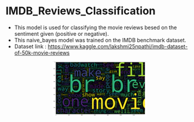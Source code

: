 # IMDB_Reviews_Classification

- This model is used for classifying the movie reviews besed on the sentiment given (positive or negative).
- This naive_bayes model was trained on the IMDB benchmark dataset.
- Dataset link : https://www.kaggle.com/lakshmi25npathi/imdb-dataset-of-50k-movie-reviews

<p align="center">
  <img src="https://github.com/NAVANEETHELITE/IMDB_Reviews_Classification/blob/main/MOVIE%20REVIEW%20CLASSIFICATION/img1.png" width="50%" title="WordCloud" alt="Simple Visualization">
</p>
